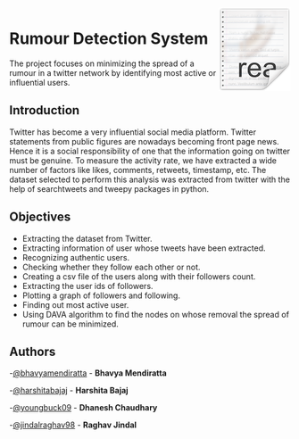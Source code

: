 <img src="icon.png" align="right" />

# Rumour Detection System

The project focuses on minimizing the spread of a rumour in a twitter network by identifying most active or influential users.

## Introduction
Twitter has become a very influential social media platform. Twitter statements from public figures are nowadays becoming front page news. Hence it is a social responsibility of one that the information going on twitter must be genuine. To measure the activity rate, we have extracted a wide number of factors like likes, comments, retweets, timestamp, etc. The dataset selected to  perform this analysis was extracted from twitter with the help of searchtweets and tweepy packages in python.

## Objectives

- Extracting the dataset from Twitter.
- Extracting information of user whose tweets have been extracted.
- Recognizing authentic users.
- Checking whether they follow each other or not.
- Creating a csv file of the users along with their followers count.
- Extracting the user ids of followers.
- Plotting a graph of followers and following.
- Finding out most active user.
- Using DAVA algorithm to find the nodes on whose removal the spread of rumour can be minimized.

## Authors
-[@bhavyamendiratta](https://github.com/bhavyamendiratta) - **Bhavya Mendiratta**

-[@harshitabajaj](https://github.com/harshitabajaj) - **Harshita Bajaj**

-[@youngbuck09](https://github.com/youngbuck09) - **Dhanesh Chaudhary**

-[@jindalraghav98](https://github.com/jindalraghav98) - **Raghav Jindal**


